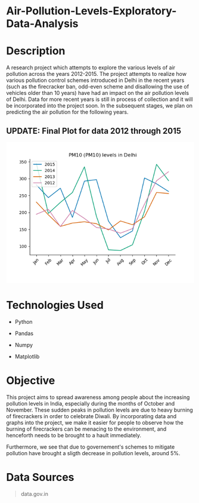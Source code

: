 # Air-Pollution-Levels-Exploratory-Data-Analysis

# Description
A research project which attempts to explore the various levels of air pollution across the years 2012-2015. The project attempts to realize how various pollution control schemes introduced in Delhi in the recent years (such as the firecracker ban, odd-even scheme and disallowing the use of vehicles older than 10 years) have had an impact on the air pollution levels of Delhi. Data for more recent years is still in process of collection and it will be incorporated into the project soon. In the subsequent stages, we plan on predicting the air pollution for the following years. 

## UPDATE: Final Plot for data 2012 through 2015

!['PM10.png'](plotPM.png)


# Technologies Used
  
- Python

- Pandas 

- Numpy

- Matplotlib

# Objective

This project aims to spread awareness among people about the increasing pollution levels in India, especially during the months of October and November.
These sudden peaks in pollution levels are due to heavy burning of firecrackers in order to celebrate Diwali. By incorporating data and graphs into the project, we make it easier for people to observe how the burning of firecrackers can be menacing to the environment, and henceforth needs to be brought to a hault immediately.

Furthermore, we see that due to governement's schemes to mitigate pollution have brought a sligth decrease in pollution levels, around 5%.

# Data Sources

> data.gov.in  

